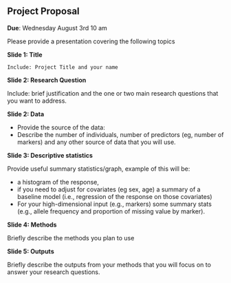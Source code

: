 ## Project Proposal

**Due**: Wednesday August 3rd 10 am

Please provide a presentation covering the following topics


**Slide 1: Title**

	Include: Project Title and your name

**Slide 2:  Research Question**
  
  Include: brief justification and the one or two main research questions that you want to address.

**Slide 2: Data**

  - Provide the source of the data:
  - Describe the number of individuals, number of predictors (eg, number of markers) and any other source of data that you will use.


**Slide 3: Descriptive statistics**

Provide useful summary statistics/graph, example of this will be:
-	a histogram  of the response, 
-	if you need to adjust for covariates (eg sex, age) a summary of a baseline model (i.e., regression of the response on those covariates)
-	For your high-dimensional input (e.g., markers) some summary stats (e.g., allele frequency and proportion of missing value by marker).

**Slide 4: Methods**
	
Briefly describe the methods you plan to use

**Slide 5: Outputs**

Briefly describe the outputs from your methods that you will focus on to answer your research questions.
